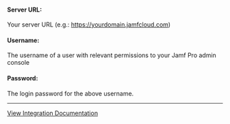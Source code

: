 
#### Server URL:
Your server URL (e.g.: https://yourdomain.jamfcloud.com)
#### Username:
The username of a user with relevant permissions to your Jamf Pro admin console
#### Password:
The login password for the above username.


---
[View Integration Documentation](https://xsoar.pan.dev/docs/reference/integrations/jamf-v2)